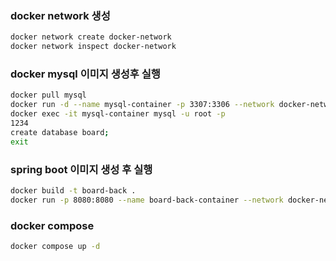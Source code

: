 ### docker network 생성
```bash
docker network create docker-network
docker network inspect docker-network
```
### docker mysql 이미지 생성후 실행
```bash
docker pull mysql
docker run -d --name mysql-container -p 3307:3306 --network docker-network  -e MYSQL_ROOT_PASSWORD=1234  mysql:latest
docker exec -it mysql-container mysql -u root -p
1234
create database board;
exit
```
### spring boot 이미지 생성 후 실행
```bash
docker build -t board-back .
docker run -p 8080:8080 --name board-back-container --network docker-network  -d board-back
```

### docker compose
```bash
docker compose up -d  
```
